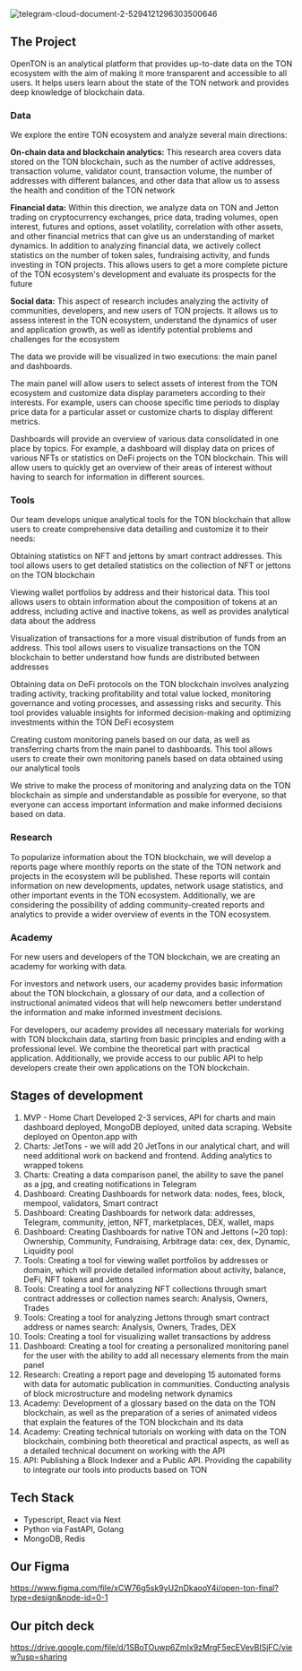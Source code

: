 

![telegram-cloud-document-2-5294121296303500646](https://user-images.githubusercontent.com/40736106/230440274-5e248f47-a637-404c-bfcb-261743d84299.jpg)


## The Project

OpenTON is an analytical platform that provides up-to-date data on the TON ecosystem with the aim of making it more transparent and accessible to all users. It helps users learn about the state of the TON network and provides deep knowledge of blockchain data.

### Data

We explore the entire TON ecosystem and analyze several main directions:

**On-chain data and blockchain analytics:** This research area covers data stored on the TON blockchain, such as the number of active addresses, transaction volume, validator count, transaction volume, the number of addresses with different balances, and other data that allow us to assess the health and condition of the TON network

**Financial data:** Within this direction, we analyze data on TON and Jetton trading on cryptocurrency exchanges, price data, trading volumes, open interest, futures and options, asset volatility, correlation with other assets, and other financial metrics that can give us an understanding of market dynamics. In addition to analyzing financial data, we actively collect statistics on the number of token sales, fundraising activity, and funds investing in TON projects. This allows users to get a more complete picture of the TON ecosystem's development and evaluate its prospects for the future

**Social data:**  This aspect of research includes analyzing the activity of communities, developers, and new users of TON projects. It allows us to assess interest in the TON ecosystem, understand the dynamics of user and application growth, as well as identify potential problems and challenges for the ecosystem

The data we provide will be visualized in two executions: the main panel and dashboards.

The main panel will allow users to select assets of interest from the TON ecosystem and customize data display parameters according to their interests. For example, users can choose specific time periods to display price data for a particular asset or customize charts to display different metrics.

Dashboards will provide an overview of various data consolidated in one place by topics. For example, a dashboard will display data on prices of various NFTs or statistics on DeFi projects on the TON blockchain. This will allow users to quickly get an overview of their areas of interest without having to search for information in different sources.

### Tools

Our team develops unique analytical tools for the TON blockchain that allow users to create comprehensive data detailing and customize it to their needs:

Obtaining statistics on NFT and jettons by smart contract addresses. This tool allows users to get detailed statistics on the collection of NFT or jettons on the TON blockchain

Viewing wallet portfolios by address and their historical data. This tool allows users to obtain information about the composition of tokens at an address, including active and inactive tokens, as well as provides analytical data about the address

Visualization of transactions for a more visual distribution of funds from an address. This tool allows users to visualize transactions on the TON blockchain to better understand how funds are distributed between addresses

Obtaining data on DeFi protocols on the TON blockchain involves analyzing trading activity, tracking profitability and total value locked, monitoring governance and voting processes, and assessing risks and security. This tool provides valuable insights for informed decision-making and optimizing investments within the TON DeFi ecosystem

Creating custom monitoring panels based on our data, as well as transferring charts from the main panel to dashboards. This tool allows users to create their own monitoring panels based on data obtained using our analytical tools

We strive to make the process of monitoring and analyzing data on the TON blockchain as simple and understandable as possible for everyone, so that everyone can access important information and make informed decisions based on data.

### Research
To popularize information about the TON blockchain, we will develop a reports page where monthly reports on the state of the TON network and projects in the ecosystem will be published. These reports will contain information on new developments, updates, network usage statistics, and other important events in the TON ecosystem. Additionally, we are considering the possibility of adding community-created reports and analytics to provide a wider overview of events in the TON ecosystem.

### Academy
For new users and developers of the TON blockchain, we are creating an academy for working with data.

For investors and network users, our academy provides basic information about the TON blockchain, a glossary of our data, and a collection of instructional animated videos that will help newcomers better understand the information and make informed investment decisions.

For developers, our academy provides all necessary materials for working with TON blockchain data, starting from basic principles and ending with a professional level. We combine the theoretical part with practical application. Additionally, we provide access to our public API to help developers create their own applications on the TON blockchain.

## Stages of development
1. MVP - Home Chart Developed 2-3 services, API for charts and main dashboard deployed, MongoDB deployed, united data scraping. Website deployed on Openton.app with 
2. Charts: JetTons - we will add 20 JetTons in our analytical chart, and will need additional work on backend and frontend. Adding analytics to wrapped tokens
3. Charts: Creating a data comparison panel, the ability to save the panel as a jpg, and creating notifications in Telegram
4. Dashboard: Creating Dashboards for network data: nodes, fees, block, mempool, validators, Smart contract
5. Dashboard: Creating Dashboards for network data: addresses, Telegram, community, jetton, NFT, marketplaces, DEX, wallet, maps
6. Dashboard: Creating Dashboards for native TON and Jettons (~20 top): Ownership, Community, Fundraising, Arbitrage data: cex, dex, Dynamic, Liquidity pool
7. Tools: Creating a tool for viewing wallet portfolios by addresses or domain, which will provide detailed information about activity, balance, DeFi, NFT tokens and Jettons
8. Tools: Creating a tool for analyzing NFT collections through smart contract addresses or collection names search: Analysis, Owners, Trades
9. Tools: Creating a tool for analyzing Jettons through smart contract address or names search: Analysis, Owners, Trades, DEX
10. Tools: Creating a tool for visualizing wallet transactions by address
11. Dashboard: Creating a tool for creating a personalized monitoring panel for the user with the ability to add all necessary elements from the main panel
12. Research: Creating a report page and developing 15 automated forms with data for automatic publication in communities. Conducting analysis of block microstructure and modeling network dynamics
13. Academy: Development of a glossary based on the data on the TON blockchain, as well as the preparation of a series of animated videos that explain the features of the TON blockchain and its data
14. Academy: Creating technical tutorials on working with data on the TON blockchain, combining both theoretical and practical aspects, as well as a detailed technical document on working with the API
15. API: Publishing a Block Indexer and a Public API. Providing the capability to integrate our tools into products based on TON 

## Tech Stack
- Typescript, React via Next
- Python via FastAPI, Golang 
- MongoDB, Redis

## Our Figma
https://www.figma.com/file/xCW76g5sk9yU2nDkaooY4i/open-ton-final?type=design&node-id=0-1

## Our pitch deck
https://drive.google.com/file/d/1SBoTOuwp6ZmIx9zMrgF5ecEVevBISjFC/view?usp=sharing



